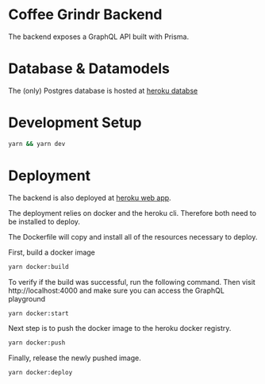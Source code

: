 # Coffee Grindr Backend

The backend exposes a GraphQL API built with Prisma.

# Database & Datamodels

The (only) Postgres database is hosted at [heroku databse](https://dashboard.heroku.com/apps/coffee-grindr/resources)

# Development Setup

```bash
yarn && yarn dev
```

# Deployment

The backend is also deployed at [heroku web app](https://dashboard.heroku.com/apps/coffee-grindr).

The deployment relies on docker and the heroku cli. Therefore both need to be installed to deploy.

The Dockerfile will copy and install all of the resources necessary to deploy.

First, build a docker image

```bash
yarn docker:build
```

To verify if the build was successful, run the following command. Then visit http://localhost:4000 and make sure you can access the GraphQL playground

```bash
yarn docker:start
```

Next step is to push the docker image to the heroku docker registry.

```bash
yarn docker:push
```

Finally, release the newly pushed image.

```bash
yarn docker:deploy
```
